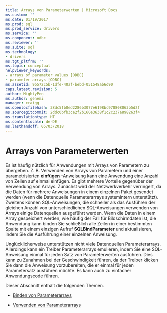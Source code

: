 ```yaml
---
title: Arrays von Parameterwerten | Microsoft Docs
ms.custom: ''
ms.date: 01/19/2017
ms.prod: sql
ms.prod_service: drivers
ms.service: ''
ms.component: odbc
ms.reviewer: ''
ms.suite: sql
ms.technology:
- drivers
ms.tgt_pltfrm: ''
ms.topic: conceptual
helpviewer_keywords:
- arrays of parameter values [ODBC]
- parameter arrays [ODBC]
ms.assetid: 9b572c5b-1dfe-40af-bebd-051548ab6d90
caps.latest.revision: 5
author: MightyPen
ms.author: genemi
manager: craigg
ms.openlocfilehash: 38dc5fb0ed2286b3077e6198bc978808063b5d2f
ms.sourcegitcommit: 2ddc0bfb3ce2f2b160e3638f1c2c237a898263f4
ms.translationtype: HT
ms.contentlocale: de-DE
ms.lasthandoff: 05/03/2018
---
```

# <a name="arrays-of-parameter-values"></a>Arrays von Parameterwerten
Es ist häufig nützlich für Anwendungen mit Arrays von Parametern zu übergeben. Z. B. Verwenden von Arrays von Parametern und einer parametrisierten **einfügen** -Anweisung kann eine Anwendung eine Anzahl von Zeilen auf einmal einfügen. Es gibt mehrere Vorteile gegenüber der Verwendung von Arrays. Zunächst wird der Netzwerkverkehr verringert, da die Daten für mehrere Anweisungen in einem einzelnen Paket gesendet werden (wenn die Datenquelle Parameterarrays systemintern unterstützt). Zweitens können SQL-Anweisungen, die schneller als das Ausführen der gleichen Anzahl von unterschiedlichen SQL-Anweisungen verwenden von Arrays einige Datenquellen ausgeführt werden. Wenn die Daten in einem Array gespeichert werden, wie häufig der Fall für Bildschirmdaten ist, die Anwendung kann binden Sie schließlich alle Zeilen in einer bestimmten Spalte mit einem einzigen Aufruf **SQLBindParameter** und aktualisieren, indem Sie die Ausführung einer einzelnen Anweisung.  
  
 Unglücklicherweise unterstützen nicht viele Datenquellen Parameterarrays. Allerdings kann ein Treiber Parameterarrays emulieren, indem Sie eine SQL-Anweisung einmal für jeden Satz von Parameterwerten ausführen. Dies kann zu Zunahmen bei der Geschwindigkeit führen, da der Treiber klicken Sie dann die Anweisung vorzubereiten, die er einmal für jeden Parametersatz ausführen möchte. Es kann auch zu einfacher Anwendungscode führen.  
  
 Dieser Abschnitt enthält die folgenden Themen.  
  
-   [Binden von Parameterarrays](../../../odbc/reference/develop-app/binding-arrays-of-parameters.md)  
  
-   [Verwenden von Parameterarrays](../../../odbc/reference/develop-app/using-arrays-of-parameters.md)
